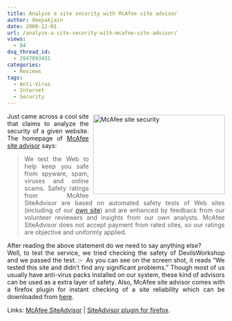 ```yaml
---
title: Analyze a site security with McAfee site advisor
author: deepakjain
date: 2008-12-01
url: /analyze-a-site-security-with-mcafee-site-advisor/
views:
  - 84
dsq_thread_id:
  - 2947093451
categories:
  - Reviews
tags:
  - Anti-Virus
  - Internet
  - Security
---
```

<p align="justify">
  <img class="wp-image-54442" style="border-right: 0px;border-top: 0px;margin: 5px 0px 0px 10px;border-left: 0px;border-bottom: 0px" src="http://cdn.devilsworkshop.org/files/2008/11/mcafee-site-security.png" border="0" alt="McAfee site security" width="305" height="184" align="right" /> Just came across a cool site that claims to analyze the security of a given website. The homepage of <a href="http://www.siteadvisor.com/" onclick="_gaq.push(['_trackEvent', 'outbound-article', 'http://www.siteadvisor.com/', 'McAfee site advisor']);" >McAfee site advisor</a> says:
</p>

> <p align="justify">
>   We test the Web to help keep you safe from spyware, spam, viruses and online scams. Safety ratings from McAfee SiteAdvisor are based on automated safety tests of Web sites (including of our <a href="http://www.siteadvisor.com/sites/siteadvisor.com/" onclick="_gaq.push(['_trackEvent', 'outbound-article', 'http://www.siteadvisor.com/sites/siteadvisor.com/', 'own site']);" >own site</a>) and are enhanced by feedback from our volunteer reviewers and insights from our own analysts. McAfee SiteAdvisor does not accept payment from rated sites, so our ratings are objective and uniformly applied.
> </p>

<p align="justify">
  After reading the above statement do we need to say anything else?<br /> Well, to test the service, we tried checking the safety of DevilsWorkshop and we passed the test. <img src="http://devilsworkshop.org/wp-includes/images/smilies/simple-smile.png" alt=":-)" class="wp-smiley" style="height: 1em; max-height: 1em;" /> As you can see on the screen shot, it reads &#8220;We tested this site and didn&#8217;t find any significant problems.&#8221; Though most of us usually have anti-virus packs installed on our system, these kind of advisors can be used as a extra layer of safety. Also, McAfee site advisor comes with a firefox plugin for instant checking of a site reliability which can be downloaded from <a href="http://www.siteadvisor.com/download/ff_preinstall.html" onclick="_gaq.push(['_trackEvent', 'outbound-article', 'http://www.siteadvisor.com/download/ff_preinstall.html', 'here']);" >here</a>.
</p>

Links: <a href="http://www.siteadvisor.com" onclick="_gaq.push(['_trackEvent', 'outbound-article', 'http://www.siteadvisor.com', 'McAfee SiteAdvisor']);" >McAfee SiteAdvisor</a> | <a href="http://www.siteadvisor.com/download/ff_preinstall.html" onclick="_gaq.push(['_trackEvent', 'outbound-article', 'http://www.siteadvisor.com/download/ff_preinstall.html', 'SiteAdvisor plugin for firefox']);" >SiteAdvisor plugin for firefox</a>.
